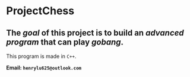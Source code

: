# ProjectChess
## The _goal_ of this project is to build an *advanced program* that can play *gobang*.
This program is made in ```C++```.

**Email: ```henrylu625@outlook.com```**
